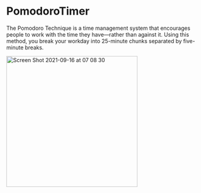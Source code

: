 # PomodoroTimer
The Pomodoro Technique is a time management system that encourages people to work with the time they have—rather than against it. Using this method, you break your workday into 25-minute chunks separated by five-minute breaks.

<img width="344" alt="Screen Shot 2021-09-16 at 07 08 30" src="https://user-images.githubusercontent.com/46181646/133529002-d7bd9e70-0fd1-43e8-88c4-6662d5bdb3d8.png">
